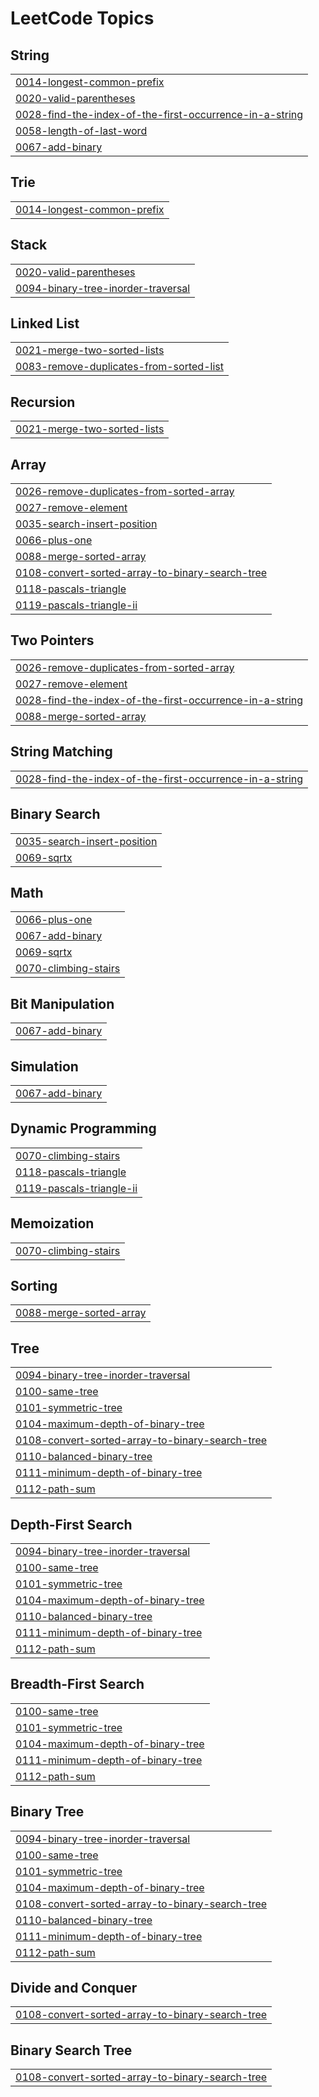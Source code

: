 <!---LeetCode Topics Start-->
# LeetCode Topics
## String
|  |
| ------- |
| [0014-longest-common-prefix](https://github.com/chris1797/LeetCode/tree/master/0014-longest-common-prefix) |
| [0020-valid-parentheses](https://github.com/chris1797/LeetCode/tree/master/0020-valid-parentheses) |
| [0028-find-the-index-of-the-first-occurrence-in-a-string](https://github.com/chris1797/LeetCode/tree/master/0028-find-the-index-of-the-first-occurrence-in-a-string) |
| [0058-length-of-last-word](https://github.com/chris1797/LeetCode/tree/master/0058-length-of-last-word) |
| [0067-add-binary](https://github.com/chris1797/LeetCode/tree/master/0067-add-binary) |
## Trie
|  |
| ------- |
| [0014-longest-common-prefix](https://github.com/chris1797/LeetCode/tree/master/0014-longest-common-prefix) |
## Stack
|  |
| ------- |
| [0020-valid-parentheses](https://github.com/chris1797/LeetCode/tree/master/0020-valid-parentheses) |
| [0094-binary-tree-inorder-traversal](https://github.com/chris1797/LeetCode/tree/master/0094-binary-tree-inorder-traversal) |
## Linked List
|  |
| ------- |
| [0021-merge-two-sorted-lists](https://github.com/chris1797/LeetCode/tree/master/0021-merge-two-sorted-lists) |
| [0083-remove-duplicates-from-sorted-list](https://github.com/chris1797/LeetCode/tree/master/0083-remove-duplicates-from-sorted-list) |
## Recursion
|  |
| ------- |
| [0021-merge-two-sorted-lists](https://github.com/chris1797/LeetCode/tree/master/0021-merge-two-sorted-lists) |
## Array
|  |
| ------- |
| [0026-remove-duplicates-from-sorted-array](https://github.com/chris1797/LeetCode/tree/master/0026-remove-duplicates-from-sorted-array) |
| [0027-remove-element](https://github.com/chris1797/LeetCode/tree/master/0027-remove-element) |
| [0035-search-insert-position](https://github.com/chris1797/LeetCode/tree/master/0035-search-insert-position) |
| [0066-plus-one](https://github.com/chris1797/LeetCode/tree/master/0066-plus-one) |
| [0088-merge-sorted-array](https://github.com/chris1797/LeetCode/tree/master/0088-merge-sorted-array) |
| [0108-convert-sorted-array-to-binary-search-tree](https://github.com/chris1797/LeetCode/tree/master/0108-convert-sorted-array-to-binary-search-tree) |
| [0118-pascals-triangle](https://github.com/chris1797/LeetCode/tree/master/0118-pascals-triangle) |
| [0119-pascals-triangle-ii](https://github.com/chris1797/LeetCode/tree/master/0119-pascals-triangle-ii) |
## Two Pointers
|  |
| ------- |
| [0026-remove-duplicates-from-sorted-array](https://github.com/chris1797/LeetCode/tree/master/0026-remove-duplicates-from-sorted-array) |
| [0027-remove-element](https://github.com/chris1797/LeetCode/tree/master/0027-remove-element) |
| [0028-find-the-index-of-the-first-occurrence-in-a-string](https://github.com/chris1797/LeetCode/tree/master/0028-find-the-index-of-the-first-occurrence-in-a-string) |
| [0088-merge-sorted-array](https://github.com/chris1797/LeetCode/tree/master/0088-merge-sorted-array) |
## String Matching
|  |
| ------- |
| [0028-find-the-index-of-the-first-occurrence-in-a-string](https://github.com/chris1797/LeetCode/tree/master/0028-find-the-index-of-the-first-occurrence-in-a-string) |
## Binary Search
|  |
| ------- |
| [0035-search-insert-position](https://github.com/chris1797/LeetCode/tree/master/0035-search-insert-position) |
| [0069-sqrtx](https://github.com/chris1797/LeetCode/tree/master/0069-sqrtx) |
## Math
|  |
| ------- |
| [0066-plus-one](https://github.com/chris1797/LeetCode/tree/master/0066-plus-one) |
| [0067-add-binary](https://github.com/chris1797/LeetCode/tree/master/0067-add-binary) |
| [0069-sqrtx](https://github.com/chris1797/LeetCode/tree/master/0069-sqrtx) |
| [0070-climbing-stairs](https://github.com/chris1797/LeetCode/tree/master/0070-climbing-stairs) |
## Bit Manipulation
|  |
| ------- |
| [0067-add-binary](https://github.com/chris1797/LeetCode/tree/master/0067-add-binary) |
## Simulation
|  |
| ------- |
| [0067-add-binary](https://github.com/chris1797/LeetCode/tree/master/0067-add-binary) |
## Dynamic Programming
|  |
| ------- |
| [0070-climbing-stairs](https://github.com/chris1797/LeetCode/tree/master/0070-climbing-stairs) |
| [0118-pascals-triangle](https://github.com/chris1797/LeetCode/tree/master/0118-pascals-triangle) |
| [0119-pascals-triangle-ii](https://github.com/chris1797/LeetCode/tree/master/0119-pascals-triangle-ii) |
## Memoization
|  |
| ------- |
| [0070-climbing-stairs](https://github.com/chris1797/LeetCode/tree/master/0070-climbing-stairs) |
## Sorting
|  |
| ------- |
| [0088-merge-sorted-array](https://github.com/chris1797/LeetCode/tree/master/0088-merge-sorted-array) |
## Tree
|  |
| ------- |
| [0094-binary-tree-inorder-traversal](https://github.com/chris1797/LeetCode/tree/master/0094-binary-tree-inorder-traversal) |
| [0100-same-tree](https://github.com/chris1797/LeetCode/tree/master/0100-same-tree) |
| [0101-symmetric-tree](https://github.com/chris1797/LeetCode/tree/master/0101-symmetric-tree) |
| [0104-maximum-depth-of-binary-tree](https://github.com/chris1797/LeetCode/tree/master/0104-maximum-depth-of-binary-tree) |
| [0108-convert-sorted-array-to-binary-search-tree](https://github.com/chris1797/LeetCode/tree/master/0108-convert-sorted-array-to-binary-search-tree) |
| [0110-balanced-binary-tree](https://github.com/chris1797/LeetCode/tree/master/0110-balanced-binary-tree) |
| [0111-minimum-depth-of-binary-tree](https://github.com/chris1797/LeetCode/tree/master/0111-minimum-depth-of-binary-tree) |
| [0112-path-sum](https://github.com/chris1797/LeetCode/tree/master/0112-path-sum) |
## Depth-First Search
|  |
| ------- |
| [0094-binary-tree-inorder-traversal](https://github.com/chris1797/LeetCode/tree/master/0094-binary-tree-inorder-traversal) |
| [0100-same-tree](https://github.com/chris1797/LeetCode/tree/master/0100-same-tree) |
| [0101-symmetric-tree](https://github.com/chris1797/LeetCode/tree/master/0101-symmetric-tree) |
| [0104-maximum-depth-of-binary-tree](https://github.com/chris1797/LeetCode/tree/master/0104-maximum-depth-of-binary-tree) |
| [0110-balanced-binary-tree](https://github.com/chris1797/LeetCode/tree/master/0110-balanced-binary-tree) |
| [0111-minimum-depth-of-binary-tree](https://github.com/chris1797/LeetCode/tree/master/0111-minimum-depth-of-binary-tree) |
| [0112-path-sum](https://github.com/chris1797/LeetCode/tree/master/0112-path-sum) |
## Breadth-First Search
|  |
| ------- |
| [0100-same-tree](https://github.com/chris1797/LeetCode/tree/master/0100-same-tree) |
| [0101-symmetric-tree](https://github.com/chris1797/LeetCode/tree/master/0101-symmetric-tree) |
| [0104-maximum-depth-of-binary-tree](https://github.com/chris1797/LeetCode/tree/master/0104-maximum-depth-of-binary-tree) |
| [0111-minimum-depth-of-binary-tree](https://github.com/chris1797/LeetCode/tree/master/0111-minimum-depth-of-binary-tree) |
| [0112-path-sum](https://github.com/chris1797/LeetCode/tree/master/0112-path-sum) |
## Binary Tree
|  |
| ------- |
| [0094-binary-tree-inorder-traversal](https://github.com/chris1797/LeetCode/tree/master/0094-binary-tree-inorder-traversal) |
| [0100-same-tree](https://github.com/chris1797/LeetCode/tree/master/0100-same-tree) |
| [0101-symmetric-tree](https://github.com/chris1797/LeetCode/tree/master/0101-symmetric-tree) |
| [0104-maximum-depth-of-binary-tree](https://github.com/chris1797/LeetCode/tree/master/0104-maximum-depth-of-binary-tree) |
| [0108-convert-sorted-array-to-binary-search-tree](https://github.com/chris1797/LeetCode/tree/master/0108-convert-sorted-array-to-binary-search-tree) |
| [0110-balanced-binary-tree](https://github.com/chris1797/LeetCode/tree/master/0110-balanced-binary-tree) |
| [0111-minimum-depth-of-binary-tree](https://github.com/chris1797/LeetCode/tree/master/0111-minimum-depth-of-binary-tree) |
| [0112-path-sum](https://github.com/chris1797/LeetCode/tree/master/0112-path-sum) |
## Divide and Conquer
|  |
| ------- |
| [0108-convert-sorted-array-to-binary-search-tree](https://github.com/chris1797/LeetCode/tree/master/0108-convert-sorted-array-to-binary-search-tree) |
## Binary Search Tree
|  |
| ------- |
| [0108-convert-sorted-array-to-binary-search-tree](https://github.com/chris1797/LeetCode/tree/master/0108-convert-sorted-array-to-binary-search-tree) |
<!---LeetCode Topics End-->
